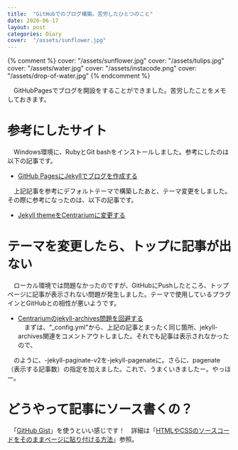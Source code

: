 ```yaml
---
title:  "GitHubでのブログ構築。苦労したひとつのこと"
date: 2020-06-17
layout: post
categories: Diary
cover:  "/assets/sunflower.jpg"
---
```

{% comment %}
cover:  "/assets/sunflower.jpg"
cover:  "/assets/tulips.jpg"
cover:  "/assets/water.jpg"
cover:  "/assets/instacode.png"
cover:  "/assets/drop-of-water.jpg"
{% endcomment %}

　GitHubPagesでブログを開設をすることができました。苦労したことをメモしておきます。

# 参考にしたサイト
　Windows環境に、RubyとGit bashをインストールしました。参考にしたのは以下の記事です。
* [GitHub PagesにJekyllでブログを作成する](https://note.com/airis0/n/n191e89b83e1d)<br/>

　上記記事を参考にデフォルトテーマで構築したあと、テーマ変更をしました。その際に参考になったのは、以下の記事です。
* [Jekyll themeをCentrariumに変更する](https://haltaro.github.io/2018/02/11/theme-change)

# テーマを変更したら、トップに記事が出ない
　ローカル環境では問題なかったのですが、GitHubにPushしたところ、トップページに記事が表示されない問題が発生しました。テーマで使用しているプラグインとGitHubとの相性が悪いようです。
*  [Centrariumのjekyll-archives問題を回避する](https://haltaro.github.io/2018/06/15/jekyll-archives)<br/>
　まずは、“_config.yml”から、上記の記事とまったく同じ箇所、jekyll-archives関連をコメントアウトしました。それでも記事は表示されなかったので、

<script src="https://gist.github.com/Hoiko-Takahashi/b57e0376f4b69b68901cc2dafa6961ae.js"></script>

　のように、-jekyll-paginate-v2を-jekyll-pagenateに。さらに、pagenate（表示する記事数）の指定を加えました。これで、うまくいきましたー。やっほー。

 # どうやって記事にソース書くの？
  　「[GitHub Gist](https://gist.github.com/)」を使うといい感じです！　詳細は「[HTMLやCSSのソースコードをそのままページに貼り付ける方法](https://fukafuka295.jp/source-code-haritsuke/)」参照。

